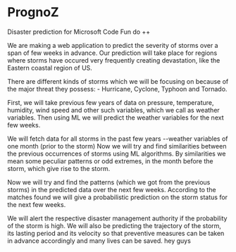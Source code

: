 # PrognoZ
Disaster prediction for Microsoft Code Fun do ++

We are making a web application to predict the severity of storms over a span of few weeks in advance. Our prediction will take place for regions where storms have occured very frequently creating devastation, like the Eastern coastal region of US.

There are different kinds of storms which we will be focusing on because of the major threat they possess: - Hurricane, Cyclone, Typhoon and Tornado.

First, we will take previous few years of data on pressure, temperature, humidity, wind speed and other such variables, which we call as weather variables. Then using ML we will predict the weather variables for the next few weeks.

We will fetch data for all storms in the past few years --weather variables of one month (prior to the storm) Now we will try and find similarities between the previous occurrences of storms using ML algorithms. By similarities we mean some peculiar patterns or odd extremes, in the month before the storm, which give rise to the storm.

Now we will try and find the patterns (which we got from the previous storms) in the predicted data over the next few weeks. According to the matches found we will give a probabilistic prediction on the storm status for the next few weeks.

We will alert the respective disaster management authority if the probability of the storm is high. We will also be predicting the trajectory of the storm, its lasting period and its velocity so that preventive measures can be taken in advance accordingly and many lives can be saved.
hey guys
